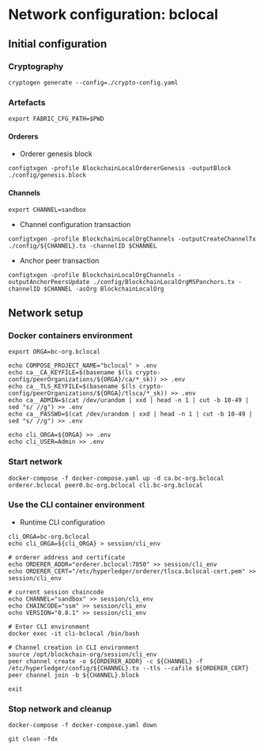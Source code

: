 # Network configuration: bclocal


## Initial configuration


### Cryptography

```
cryptogen generate --config=./crypto-config.yaml
```

### Artefacts

```
export FABRIC_CFG_PATH=$PWD
```

#### Orderers

  * Orderer genesis block

```
configtxgen -profile BlockchainLocalOrdererGenesis -outputBlock ./config/genesis.block
```

#### Channels

```
export CHANNEL=sandbox
```

  * Channel configuration transaction 

```
configtxgen -profile BlockchainLocalOrgChannels -outputCreateChannelTx ./config/${CHANNEL}.tx -channelID $CHANNEL
```

  * Anchor peer transaction

```
configtxgen -profile BlockchainLocalOrgChannels -outputAnchorPeersUpdate ./config/BlockchainLocalOrgMSPanchors.tx -channelID $CHANNEL -asOrg BlockchainLocalOrg
```

## Network setup

### Docker containers environment

```
export ORGA=bc-org.bclocal

echo COMPOSE_PROJECT_NAME="bclocal" > .env
echo ca__CA_KEYFILE=$(basename $(ls crypto-config/peerOrganizations/${ORGA}/ca/*_sk)) >> .env
echo ca__TLS_KEYFILE=$(basename $(ls crypto-config/peerOrganizations/${ORGA}/tlsca/*_sk)) >> .env
echo ca__ADMIN=$(cat /dev/urandom | xxd | head -n 1 | cut -b 10-49 | sed "s/ //g") >> .env
echo ca__PASSWD=$(cat /dev/urandom | xxd | head -n 1 | cut -b 10-49 | sed "s/ //g") >> .env

echo cli_ORGA=${ORGA} >> .env
echo cli_USER=Admin >> .env
```

### Start network

```
docker-compose -f docker-compose.yaml up -d ca.bc-org.bclocal orderer.bclocal peer0.bc-org.bclocal cli.bc-org.bclocal
```

### Use the CLI container environment


  * Runtime CLI configuration

```
cli_ORGA=bc-org.bclocal
echo cli_ORGA=${cli_ORGA} > session/cli_env

# orderer address and certificate
echo ORDERER_ADDR="orderer.bclocal:7050" >> session/cli_env
echo ORDERER_CERT="/etc/hyperledger/orderer/tlsca.bclocal-cert.pem" >> session/cli_env

# current session chaincode
echo CHANNEL="sandbox" >> session/cli_env
echo CHAINCODE="ssm" >> session/cli_env
echo VERSION="0.8.1" >> session/cli_env
```

```
# Enter CLI environment
docker exec -it cli-bclocal /bin/bash
```

```
# Channel creation in CLI environment
source /opt/blockchain-org/session/cli_env
peer channel create -o ${ORDERER_ADDR} -c ${CHANNEL} -f /etc/hyperledger/config/${CHANNEL}.tx --tls --cafile ${ORDERER_CERT}
peer channel join -b ${CHANNEL}.block
```

```
exit
```

### Stop network and cleanup

```
docker-compose -f docker-compose.yaml down
```

```
git clean -fdx
```

